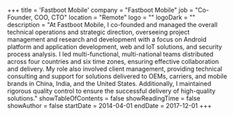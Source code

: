 +++
title = 'Fastboot Mobile'
company = "Fastboot Mobile"
job = "Co-Founder, COO, CTO"
location = "Remote"
logo = ""
logoDark = ""
description = "At Fastboot Mobile, I co-founded and managed the overall technical operations and strategic direction, overseeing project management and research and development with a focus on Android platform and application development, web and IoT solutions, and security process analysis. I led multi-functional, multi-national teams distributed across four countries and six time zones, ensuring effective collaboration and delivery. My role also involved client management, providing technical consulting and support for solutions delivered to OEMs, carriers, and mobile brands in China, India, and the United States. Additionally, I maintained rigorous quality control to ensure the successful delivery of high-quality solutions."
showTableOfContents = false
showReadingTime = false
showAuthor = false
startDate = 2014-04-01
endDate = 2017-12-01
+++
